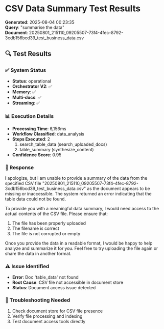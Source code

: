 # CSV Data Summary Test Results
**Generated**: 2025-08-04 00:23:35  
**Query**: "summarise the data"  
**Document**: 20250801_215110_09205507-73f4-4fec-8792-3cdb156bcd39_test_business_data.csv

## 🔍 Test Results

### ✅ System Status
- **Status**: operational
- **Orchestrator V2**: ✅
- **Memory**: ✅
- **Multi-docs**: ✅
- **Streaming**: ✅

### 📊 Execution Details
- **Processing Time**: 6,156ms
- **Workflow Classified**: data_analysis
- **Steps Executed**: 2
  1. search_table_data (search_uploaded_docs)
  2. table_summary (synthesize_content)
- **Confidence Score**: 0.95

### 📝 Response
I apologize, but I am unable to provide a summary of the data from the specified CSV file "20250801_215110_09205507-73f4-4fec-8792-3cdb156bcd39_test_business_data.csv" as the document appears to be missing or inaccessible. The system returned an error indicating that the table data could not be found.

To provide you with a meaningful data summary, I would need access to the actual contents of the CSV file. Please ensure that:
1. The file has been properly uploaded
2. The filename is correct
3. The file is not corrupted or empty

Once you provide the data in a readable format, I would be happy to help analyze and summarize it for you. Feel free to try uploading the file again or share the data in another format.

### ⚠️ Issue Identified
- **Error**: Doc 'table_data' not found
- **Root Cause**: CSV file not accessible in document store
- **Status**: Document access issue detected

### 🔧 Troubleshooting Needed
1. Check document store for CSV file presence
2. Verify file processing and indexing
3. Test document access tools directly